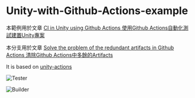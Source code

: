 # Unity-with-Github-Actions-example
本範例用於文章 [CI in Unity using Github Actions 使用Github Actions自動化測試建置Unity專案](https://qwe321qwe321qwe321.github.io/2020/02/26/CI-in-Unity-using-GithubAction/)

本分支用於文章 [Solve the problem of the redundant artifacts in Github Actions 清除Github Actions中多餘的Artifacts](https://qwe321qwe321qwe321.github.io/2020/02/27/Solve-the-problem-of-redundant-artifacts-in-Github-Actions/)

It is based on [unity-actions](https://github.com/webbertakken/unity-actions)

![Tester](https://github.com/qwe321qwe321qwe321/GithubActionTest/workflows/Tester/badge.svg?branch=master)

![Builder](https://github.com/qwe321qwe321qwe321/GithubActionTest/workflows/Builder/badge.svg?branch=master)


